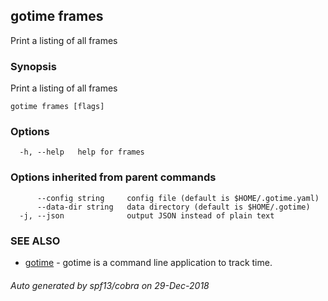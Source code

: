 ## gotime frames

Print a listing of all frames

### Synopsis

Print a listing of all frames

```
gotime frames [flags]
```

### Options

```
  -h, --help   help for frames
```

### Options inherited from parent commands

```
      --config string     config file (default is $HOME/.gotime.yaml)
      --data-dir string   data directory (default is $HOME/.gotime)
  -j, --json              output JSON instead of plain text
```

### SEE ALSO

* [gotime](gotime.md)	 - gotime is a command line application to track time.

###### Auto generated by spf13/cobra on 29-Dec-2018
